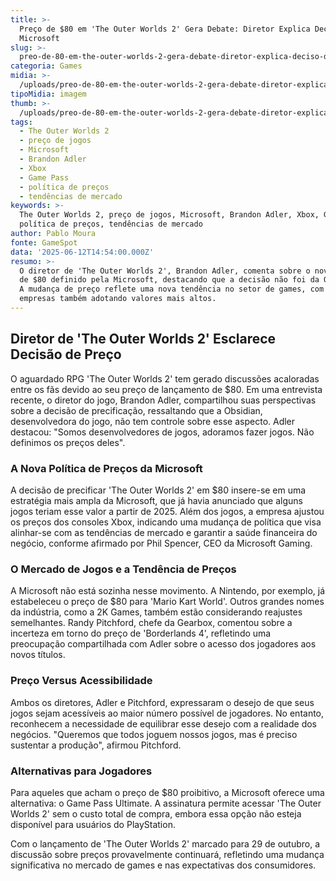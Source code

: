 ```yaml
---
title: >-
  Preço de $80 em 'The Outer Worlds 2' Gera Debate: Diretor Explica Decisão da
  Microsoft
slug: >-
  preo-de-80-em-the-outer-worlds-2-gera-debate-diretor-explica-deciso-da-microsoft
categoria: Games
midia: >-
  /uploads/preo-de-80-em-the-outer-worlds-2-gera-debate-diretor-explica-deciso-da-microsoft-thumb.jpeg
tipoMidia: imagem
thumb: >-
  /uploads/preo-de-80-em-the-outer-worlds-2-gera-debate-diretor-explica-deciso-da-microsoft-thumb.jpeg
tags:
  - The Outer Worlds 2
  - preço de jogos
  - Microsoft
  - Brandon Adler
  - Xbox
  - Game Pass
  - política de preços
  - tendências de mercado
keywords: >-
  The Outer Worlds 2, preço de jogos, Microsoft, Brandon Adler, Xbox, Game Pass,
  política de preços, tendências de mercado
author: Pablo Moura
fonte: GameSpot
data: '2025-06-12T14:54:00.000Z'
resumo: >-
  O diretor de 'The Outer Worlds 2', Brandon Adler, comenta sobre o novo preço
  de $80 definido pela Microsoft, destacando que a decisão não foi da Obsidian.
  A mudança de preço reflete uma nova tendência no setor de games, com outras
  empresas também adotando valores mais altos.
---
```


## Diretor de 'The Outer Worlds 2' Esclarece Decisão de Preço

O aguardado RPG 'The Outer Worlds 2' tem gerado discussões acaloradas entre os fãs devido ao seu preço de lançamento de $80. Em uma entrevista recente, o diretor do jogo, Brandon Adler, compartilhou suas perspectivas sobre a decisão de precificação, ressaltando que a Obsidian, desenvolvedora do jogo, não tem controle sobre esse aspecto. Adler destacou: "Somos desenvolvedores de jogos, adoramos fazer jogos. Não definimos os preços deles".

### A Nova Política de Preços da Microsoft

A decisão de precificar 'The Outer Worlds 2' em $80 insere-se em uma estratégia mais ampla da Microsoft, que já havia anunciado que alguns jogos teriam esse valor a partir de 2025. Além dos jogos, a empresa ajustou os preços dos consoles Xbox, indicando uma mudança de política que visa alinhar-se com as tendências de mercado e garantir a saúde financeira do negócio, conforme afirmado por Phil Spencer, CEO da Microsoft Gaming.

### O Mercado de Jogos e a Tendência de Preços

A Microsoft não está sozinha nesse movimento. A Nintendo, por exemplo, já estabeleceu o preço de $80 para 'Mario Kart World'. Outros grandes nomes da indústria, como a 2K Games, também estão considerando reajustes semelhantes. Randy Pitchford, chefe da Gearbox, comentou sobre a incerteza em torno do preço de 'Borderlands 4', refletindo uma preocupação compartilhada com Adler sobre o acesso dos jogadores aos novos títulos.

### Preço Versus Acessibilidade

Ambos os diretores, Adler e Pitchford, expressaram o desejo de que seus jogos sejam acessíveis ao maior número possível de jogadores. No entanto, reconhecem a necessidade de equilibrar esse desejo com a realidade dos negócios. "Queremos que todos joguem nossos jogos, mas é preciso sustentar a produção", afirmou Pitchford.

### Alternativas para Jogadores

Para aqueles que acham o preço de $80 proibitivo, a Microsoft oferece uma alternativa: o Game Pass Ultimate. A assinatura permite acessar 'The Outer Worlds 2' sem o custo total de compra, embora essa opção não esteja disponível para usuários do PlayStation.

Com o lançamento de 'The Outer Worlds 2' marcado para 29 de outubro, a discussão sobre preços provavelmente continuará, refletindo uma mudança significativa no mercado de games e nas expectativas dos consumidores.
